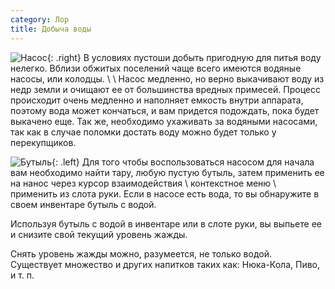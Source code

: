 ```yaml
---
category: Лор
title: Добыча воды
---
```


![Насос](https://snag.gy/wFIvRj.jpg){: .right} В условиях пустоши добыть пригодную для питья воду нелегко. Вблизи обжитых поселений чаще всего имеются водяные насосы, или колодцы. \\
\\
Насос медленно, но верно выкачивают воду из недр земли и очищают ее от большинства вредных примесей. Процесс происходит очень медленно и наполняет емкость внутри аппарата, поэтому вода может кончаться, и вам придется подождать, пока будет выкачено еще. Так же, необходимо ухаживать за водяными насосами, так как в случае поломки достать воду можно будет только у перекупщиков.

![Бутыль](https://snag.gy/sHuMm3.jpg){: .left} Для того чтобы воспользоваться насосом для начала вам необходимо найти тару, любую пустую бутыль, затем применить ее на нанос через курсор взаимодействия \ контекстное меню \ применить из слота руки. Если в насосе есть вода, то вы обнаружите в своем инвентаре бутыль с водой.

Используя бутыль с водой в инвентаре или в слоте руки, вы выпьете ее и снизите свой текущий уровень жажды.

Снять уровень жажды можно, разумеется, не только водой. Существует множество и других напитков таких как: Нюка-Кола, Пиво, и т. п.
